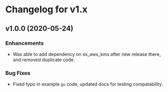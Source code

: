 # Changelog for v1.x

## v1.0.0 (2020-05-24)

### Enhancements

  * Was able to add dependency on ex_aws_kms after new release there, and removed duplicate code.

### Bug Fixes

  * Fixed typo in example `go` code, updated docs for testing compatability.
